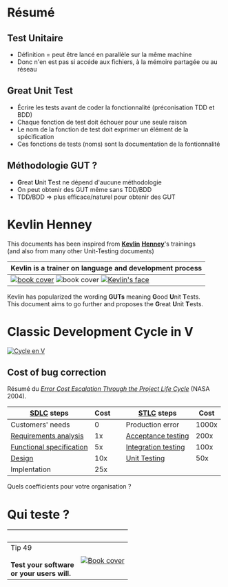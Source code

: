 Résumé
======


Test Unitaire
-------------

* Définition = peut être lancé en parallèle sur la même machine
* Donc n'en est pas si accéde aux fichiers, à la mémoire partagée ou au réseau


Great Unit Test
---------------

* Écrire les tests avant de coder la fonctionnalité (préconisation TDD et BDD)
* Chaque fonction de test doit échouer pour une seule raison
* Le nom de la fonction de test doit exprimer un élément de la spécification
* Ces fonctions de tests (noms) sont la documentation de la fontionnalité


Méthodologie GUT ?
------------------

* **G**reat **U**nit **T**est ne dépend d'aucune méthodologie
* On peut obtenir des GUT même sans TDD/BDD
* TDD/BDD => plus efficace/naturel pour obtenir des GUT



Kevlin Henney
=============

This documents has been inspired from [**Kevlin**][HKi] [**Henney**][HKs]'s trainings   
(and also from many other Unit-Testing documents)

[HKi]: http://www.infoq.com/author/Kevlin-Henney#Presentations "Presentations of Kevlin Henney on infoq.com"
[HKs]: http://www.slideshare.net/Kevlin/what-we-talk-about-when-we-talk-about-unit-testing "One good presentation on slideshare.net"

| Kevlin is a trainer on language and development process
|--------------------------------------------
| [![book cover][97p]][97L] ![book cover][97j] [![Kevlin's face][KH]][KHw]

Kevlin has popularized the wording **GUTs** meaning **G**ood **U**nit **T**ests.  
This document aims to go further and proposes the **G**reat **U**nit **T**ests.

[97p]: http://akamaicovers.oreilly.com/images/9780596809492/cat.gif "97 Things Every Programmer Should Know (2010)"
[97L]: http://programmer.97things.oreilly.com/wiki/index.php/Contributions_Appearing_in_the_Book
[97j]: http://akamaicovers.oreilly.com/images/0636920048824/cat.gif "97 Things Every Java Programmer Should Know (2017)"
[KH]:  http://programmer.97things.oreilly.com/wiki/images/9/98/Kevlin_251x228.jpg
[KHw]: https://en.wikipedia.org/wiki/Kevlin_Henney



Classic Development Cycle in V
==============================

[![Cycle en V][v_svg]][v_lnk]

[v_svg]: http://upload.wikimedia.org/wikipedia/commons/f/f9/V-model.svg
[v_lnk]: http://commons.wikimedia.org/wiki/File:V-model.svg


Cost of bug correction
----------------------

Résumé du *[Error Cost Escalation Through the Project Life Cycle][nasa]* (NASA 2004).

[SDLC][SDLC] steps            | Cost |&nbsp;| [STLC][STLC] steps       | Cost
------------------------------|------|------|--------------------------|------
Customers' needs              |  0   |      | Production error         | 1000x
[Requirements analysis][ra]   |  1x  |      | [Acceptance testing][at] |  200x
[Functional specification][fs]|  5x  |      | [Integration testing][it]|  100x
[Design][sd]                  | 10x  |      | [Unit Testing][ut]       |   50x
Implentation                  | 25x  |      |                          |

Quels coefficients pour votre organisation ?

[nasa]: http://ntrs.nasa.gov/search.jsp?R=20100036670
[SDLC]: http://en.wikipedia.org/wiki/Software_development_process   "Software Development Life Cycle"
[STLC]: http://en.wikipedia.org/wiki/Software_testing_life_cycle    "Software Testing Life Cycle"
[ra]:   http://en.wikipedia.org/wiki/Requirements_analysis
[fs]:   http://en.wikipedia.org/wiki/Functional_specification
[sd]:   http://en.wikipedia.org/wiki/Software_design
[at]:   http://en.wikipedia.org/wiki/Acceptance_testing
[it]:   http://en.wikipedia.org/wiki/Integration_testing
[ut]:   http://en.wikipedia.org/wiki/Unit_testing


Qui teste ?
===========

|   | &nbsp;
|---|--------
|Tip 49 <br><br> **Test your software <br> or your users will.**| [![Book cover][PImg]][PLink]

[PImg]: http://upload.wikimedia.org/wikipedia/en/8/8f/The_pragmatic_programmer.jpg "The Pragmatic Programmer by Andrew Hunt and David Thomas (1999)"
[PLink]: https://en.wikipedia.org/wiki/The_Pragmatic_Programmer

